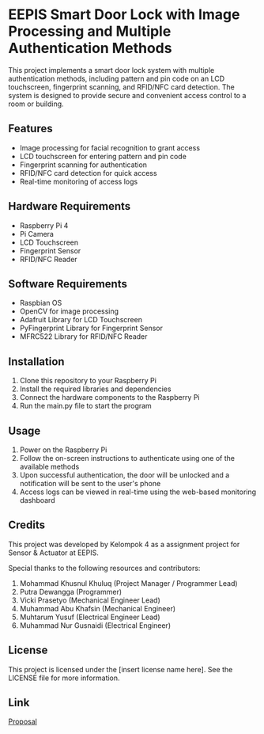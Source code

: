 # EEPIS Smart Door Lock with Image Processing and Multiple Authentication Methods

This project implements a smart door lock system with multiple authentication methods, including pattern and pin code on an LCD touchscreen, fingerprint scanning, and RFID/NFC card detection. The system is designed to provide secure and convenient access control to a room or building.

## Features

- Image processing for facial recognition to grant access
- LCD touchscreen for entering pattern and pin code
- Fingerprint scanning for authentication
- RFID/NFC card detection for quick access
- Real-time monitoring of access logs

## Hardware Requirements

- Raspberry Pi 4
- Pi Camera
- LCD Touchscreen
- Fingerprint Sensor
- RFID/NFC Reader

## Software Requirements

- Raspbian OS
- OpenCV for image processing
- Adafruit Library for LCD Touchscreen
- PyFingerprint Library for Fingerprint Sensor
- MFRC522 Library for RFID/NFC Reader

## Installation

1. Clone this repository to your Raspberry Pi
2. Install the required libraries and dependencies
3. Connect the hardware components to the Raspberry Pi
4. Run the main.py file to start the program

## Usage

1. Power on the Raspberry Pi
2. Follow the on-screen instructions to authenticate using one of the available methods
3. Upon successful authentication, the door will be unlocked and a notification will be sent to the user's phone
4. Access logs can be viewed in real-time using the web-based monitoring dashboard

## Credits

This project was developed by Kelompok 4 as a assignment project for Sensor & Actuator at EEPIS.

Special thanks to the following resources and contributors:

1. Mohammad Khusnul Khuluq (Project Manager / Programmer Lead)
2. Putra Dewangga (Programmer)
3. Vicki Prasetyo (Mechanical Engineer Lead)
4. Muhammad Abu Khafsin (Mechanical Engineer)
5. Muhtarum Yusuf (Electrical Engineer Lead)
6. Muhammad Nur Gusnaidi (Electrical Engineer)

## License

This project is licensed under the [insert license name here]. See the LICENSE file for more information.

## Link

[Proposal](https://1drv.ms/w/s!AttJSnVuKrAWge01SvbzTsWiWKPeXA)

